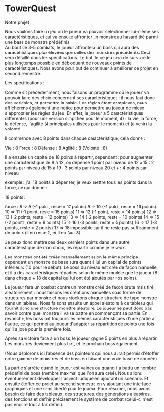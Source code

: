 TowerQuest
==========
Notre projet :

Nous voulons faire un jeu où le joueur va pouvoir sélectionner lui-même ses caractéristiques, et qui va ensuite affronter 
un monstre au hasard tiré parmi une base de monstre prédéfinis.  
Au bout de 3-5 combats, le joueur affrontera un boss qui aura des caractéristiques plus élevées que celles des monstres 
précédents. Ceci sera détaillé dans les spécifications.
Le but de ce jeu sera de survivre le plus longtemps possible en débloquant de nouveaux points de caractéristiques. 
Nous avons pour but de continuer à améliorer ce projet en second semestre. 

Les spécifications :

Comme dit précédemment, nous faisons un programme où le joueur va pouvoir faire des choix concernant ses caractéristiques : 
il nous faut donc des variables, et permettre la saisie. Les règles étant complexes, nous afficherons également une notice 
pour permettre au joueur de mieux s'approprier les règles du jeu. En effet, le joueur a 5 caractéristiques différentes 
(pour une version simplifiée pour le moment, 4) : la vie, la force, la défense, l'agilité (4 principales utilisées pour le 
moment) et (à venir) la volonté.

Il commence avec 8 points dans chaque caractéristique, cela donne :

Vie : 8
Force : 8
Défense : 8
Agilité : 8
(Volonté : 8)

Il a ensuite un capital de 18 points à répartir, cependant :
pour augmenter une caractéristique 
de 8 à 12, on dépense 1 point par niveau
de 12 à 15 : 2 points par niveau
de 15 à 19 : 3 points par niveau
20 et + : 4 points par niveau

exemple : 
j'ai 18 points à dépenser, je veux mettre tous les points dans la force, ce qui donne :

18 points :

force : 8 => 9 (-1 point, reste = 17 points)
9 => 10 (-1 point, reste = 16 points)
10 => 11 (-1 point, reste = 15 points)
11 => 12 (-1 point, reste = 14 points)
12 => 13 (-2 points, reste = 12 points)
13 => 14 (-2 points, reste = 10 points)
14 => 15 (-2 points, reste = 8 points)
15 => 16 (-3 points, reste = 5 points)
16 => 17 (-3 points, reste = 2 points)
17 => 18 impossible car il ne reste pas suffisamment de points (il en reste 2, et il en faut 3)

Je peux donc mettre ces deux derniers points dans une autre caractéristique de mon choix, les répartir comme je le veux.

Les monstres ont été créés manuellement selon le même principe ; cependant un monstre de base aura quant à lui un capital 
de points inférieurs (10 pour le début). Le boss du niveau est créé de façon manuelle, et il a des caractéristiques 
réparties selon le même modèle que le joueur (8 dans chaque + 18 de capital qui lui ont été ajoutés par nos soins).

Le joueur fera un combat contre un monstre créé de façon brute mais tiré aléatoirement : nous faisons les créations manuelles 
sous forme de structures par monstre et nous stockons chaque structure de type monstre dans un tableau. Nous faisons ensuite 
un appel aléatoire à ce tableau qui fournit donc une structure monstre aléatoire. Le joueur ne peut donc pas savoir contre 
quel monstre il va se battre en commençant sa partie. En revanche, les boss ont toujours les mêmes caractéristiques d'une 
partie à l'autre, ce qui permet au joueur d'adapter sa répartition de points une fois qu'il a joué pour la première fois.

Après sa victoire face à un boss, le joueur gagne 5 points en plus à répartir.
Les monstres deviennent plus fort, et le prochain boss également.

(Nous déplorons ici l'absence des pointeurs qui nous aurait permis d'étoffer notre gamme de monstres et de boss en faisant 
une vraie base de donnée)

La partie s'arrête quand le joueur est vaincu ou quand il a battu un nombre prédéfini de boss (nombre maximal que l'on aura 
créé).
Nous allons éventuellement développer l'aspect ludique en ajoutant un scénario. 
Et ensuite étoffer ce projet au second semestre en y ajoutant une interface graphiques et une semi liberté pour le joueur.
Pour résumer, nous avons besoin de faire des tableaux, des structures, des générations aléatoires, des fonctions et définir 
précisément le système de combat (celui-ci n'est pas encore tout à fait défini).
